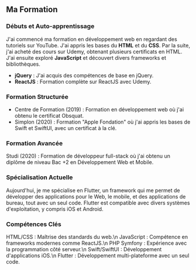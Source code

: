 ## Ma Formation

### Débuts et Auto-apprentissage
J'ai commencé ma formation en développement web en regardant des tutoriels sur YouTube. J'ai appris les bases du **HTML** et du **CSS**. Par la suite, j'ai acheté des cours sur Udemy, obtenant plusieurs certificats en HTML. J'ai ensuite exploré **JavaScript** et découvert divers frameworks et bibliothèques.

- **jQuery** : J'ai acquis des compétences de base en jQuery.
- **ReactJS** : Formation complète sur ReactJS avec Udemy.

### Formation Structurée
- Centre de Formation (2019) : Formation en développement web où j'ai obtenu le certificat Obsquat.
- Simplon (2020) : Formation "Apple Fondation" où j'ai appris les bases de Swift et SwiftUI, avec un certificat à la clé.

### Formation Avancée
Studi (2020) : Formation de développeur full-stack où j'ai obtenu un diplôme de niveau Bac +2 en Développement Web et Mobile.

### Spécialisation Actuelle
Aujourd'hui, je me spécialise en Flutter, un framework qui me permet de développer des applications pour le Web, le mobile, et des applications de bureau, tout avec un seul code. Flutter est compatible avec divers systèmes d'exploitation, y compris iOS et Android.


### Compétences Clés
HTML/CSS : Maîtrise des standards du web.\n
JavaScript : Compétence en frameworks modernes comme ReactJS.\n
PHP Symfony : Expérience avec la programmation côté serveur.\n
Swift/SwiftUI : Développement d'applications iOS.\n
Flutter : Développement multi-plateforme avec un seul code.
